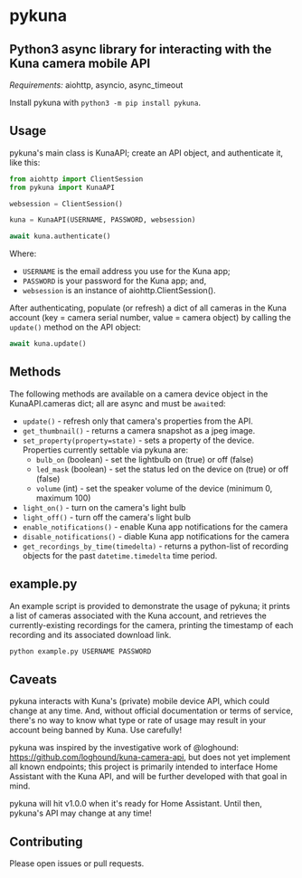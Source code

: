 # pykuna

## Python3 async library for interacting with the Kuna camera mobile API

*Requirements:* aiohttp, asyncio, async_timeout

Install pykuna with `python3 -m pip install pykuna`.

## Usage

pykuna's main class is KunaAPI; create an API object, and authenticate it, like this:

```python
from aiohttp import ClientSession
from pykuna import KunaAPI

websession = ClientSession()

kuna = KunaAPI(USERNAME, PASSWORD, websession)

await kuna.authenticate()
```

Where:

- `USERNAME` is the email address you use for the Kuna app; 
- `PASSWORD` is your password for the Kuna app; and,
- `websession` is an instance of aiohttp.ClientSession().

After authenticating, populate (or refresh) a dict of all cameras in the Kuna account (key = camera serial number, value = camera object) by calling the `update()` method on the API object:

```python
await kuna.update()
```

## Methods

The following methods are available on a camera device object in the KunaAPI.cameras dict; all are async and must be `await`ed:

- `update()` - refresh only that camera's properties from the API.
- `get_thumbnail()` - returns a camera snapshot as a jpeg image.
- `set_property(property=state)` - sets a property of the device. Properties currently settable via pykuna are:
  - `bulb_on` (boolean) - set the lightbulb  on (true) or off (false)
  - `led_mask` (boolean) - set the status led on the device on (true) or off (false)
  - `volume` (int) - set the speaker volume of the device (minimum 0, maximum 100)
- `light_on()` - turn on the camera's light bulb
- `light_off()` - turn off the camera's light bulb
- `enable_notifications()` - enable Kuna app notifications for the camera
- `disable_notifications()` - diable Kuna app notifications for the camera
- `get_recordings_by_time(timedelta)` - returns a python-list of recording objects for the past `datetime.timedelta` time period.

## example.py

An example script is provided to demonstrate the usage of pykuna; it prints a list of cameras associated with the Kuna account, and retrieves the currently-existing recordings for the camera, printing the timestamp of each recording and its associated download link.

```bash
python example.py USERNAME PASSWORD
```

## Caveats

pykuna interacts with Kuna's (private) mobile device API, which could change at any time. And, without official documentation or terms of service, there's no way to know what type or rate of usage may result in your account being banned by Kuna. Use carefully!

pykuna was inspired by the investigative work of @loghound: https://github.com/loghound/kuna-camera-api, but does not yet implement all known endpoints; this project is primarily intended to interface Home Assistant with the Kuna API, and will be further developed with that goal in mind.

pykuna will hit v1.0.0 when it's ready for Home Assistant. Until then, pykuna's API may change at any time!

## Contributing

Please open issues or pull requests.
